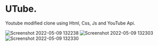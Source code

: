 # UTube.
Youtube modified clone using Html, Css, Js and YouTube Api.


![Screenshot 2022-05-09 132238](https://user-images.githubusercontent.com/48469274/167365342-a715a03a-0cd3-4f78-93d7-1336160d9d27.png)
![Screenshot 2022-05-09 132303](https://user-images.githubusercontent.com/48469274/167365355-5fae351a-ac9a-4bf8-9fd1-41bc4be2a814.png)
![Screenshot 2022-05-09 132330](https://user-images.githubusercontent.com/48469274/167365406-2cc9b6a3-0f27-449c-b22b-d659808dfbb4.png)
